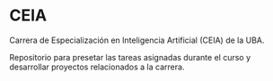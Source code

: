 # CEIA
Carrera de Especialización en Inteligencia Artificial (CEIA) de la UBA.

Repositorio para presetar las tareas asignadas durante el curso y desarrollar proyectos relacionados a la carrera. 

